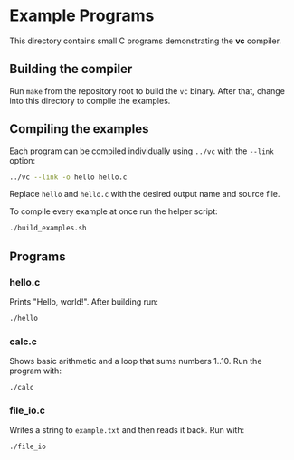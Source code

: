 # Example Programs

This directory contains small C programs demonstrating the **vc** compiler.

## Building the compiler

Run `make` from the repository root to build the `vc` binary. After that,
change into this directory to compile the examples.

## Compiling the examples

Each program can be compiled individually using `../vc` with the `--link`
option:

```sh
../vc --link -o hello hello.c
```

Replace `hello` and `hello.c` with the desired output name and source file.

To compile every example at once run the helper script:

```sh
./build_examples.sh
```

## Programs

### hello.c
Prints "Hello, world!". After building run:

```sh
./hello
```

### calc.c
Shows basic arithmetic and a loop that sums numbers 1..10. Run the program
with:

```sh
./calc
```

### file_io.c
Writes a string to `example.txt` and then reads it back. Run with:

```sh
./file_io
```
